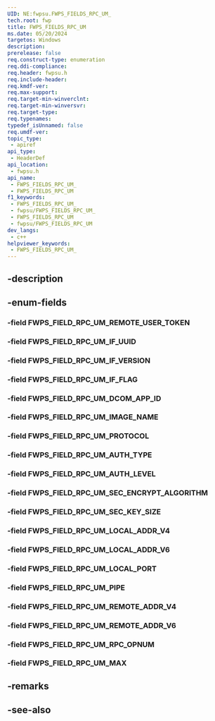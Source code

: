 ```yaml
---
UID: NE:fwpsu.FWPS_FIELDS_RPC_UM_
tech.root: fwp
title: FWPS_FIELDS_RPC_UM
ms.date: 05/20/2024
targetos: Windows
description: 
prerelease: false
req.construct-type: enumeration
req.ddi-compliance: 
req.header: fwpsu.h
req.include-header: 
req.kmdf-ver: 
req.max-support: 
req.target-min-winverclnt: 
req.target-min-winversvr: 
req.target-type: 
req.typenames: 
typedef_isUnnamed: false
req.umdf-ver: 
topic_type:
 - apiref
api_type:
 - HeaderDef
api_location:
 - fwpsu.h
api_name:
 - FWPS_FIELDS_RPC_UM_
 - FWPS_FIELDS_RPC_UM
f1_keywords:
 - FWPS_FIELDS_RPC_UM_
 - fwpsu/FWPS_FIELDS_RPC_UM_
 - FWPS_FIELDS_RPC_UM
 - fwpsu/FWPS_FIELDS_RPC_UM
dev_langs:
 - c++
helpviewer_keywords:
 - FWPS_FIELDS_RPC_UM_
---
```


## -description

## -enum-fields

### -field FWPS_FIELD_RPC_UM_REMOTE_USER_TOKEN

### -field FWPS_FIELD_RPC_UM_IF_UUID

### -field FWPS_FIELD_RPC_UM_IF_VERSION

### -field FWPS_FIELD_RPC_UM_IF_FLAG

### -field FWPS_FIELD_RPC_UM_DCOM_APP_ID

### -field FWPS_FIELD_RPC_UM_IMAGE_NAME

### -field FWPS_FIELD_RPC_UM_PROTOCOL

### -field FWPS_FIELD_RPC_UM_AUTH_TYPE

### -field FWPS_FIELD_RPC_UM_AUTH_LEVEL

### -field FWPS_FIELD_RPC_UM_SEC_ENCRYPT_ALGORITHM

### -field FWPS_FIELD_RPC_UM_SEC_KEY_SIZE

### -field FWPS_FIELD_RPC_UM_LOCAL_ADDR_V4

### -field FWPS_FIELD_RPC_UM_LOCAL_ADDR_V6

### -field FWPS_FIELD_RPC_UM_LOCAL_PORT

### -field FWPS_FIELD_RPC_UM_PIPE

### -field FWPS_FIELD_RPC_UM_REMOTE_ADDR_V4

### -field FWPS_FIELD_RPC_UM_REMOTE_ADDR_V6

### -field FWPS_FIELD_RPC_UM_RPC_OPNUM

### -field FWPS_FIELD_RPC_UM_MAX

## -remarks

## -see-also

